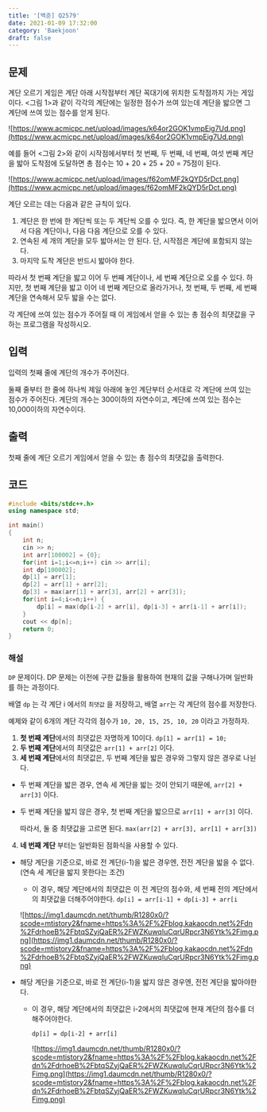 ```yaml
---
title: '[백준] Q2579'
date: 2021-01-09 17:32:00
category: 'Baekjoon'
draft: false
---  
```

## 문제

계단 오르기 게임은 계단 아래 시작점부터 계단 꼭대기에 위치한 도착점까지 가는 게임이다. <그림 1>과 같이 각각의 계단에는 일정한 점수가 쓰여 있는데 계단을 밟으면 그 계단에 쓰여 있는 점수를 얻게 된다.

![https://www.acmicpc.net/upload/images/k64or2GOK1vmpEig7Ud.png](https://www.acmicpc.net/upload/images/k64or2GOK1vmpEig7Ud.png)

예를 들어 <그림 2>와 같이 시작점에서부터 첫 번째, 두 번째, 네 번째, 여섯 번째 계단을 밟아 도착점에 도달하면 총 점수는 10 + 20 + 25 + 20 = 75점이 된다.

![https://www.acmicpc.net/upload/images/f62omMF2kQYD5rDct.png](https://www.acmicpc.net/upload/images/f62omMF2kQYD5rDct.png)

계단 오르는 데는 다음과 같은 규칙이 있다.

1. 계단은 한 번에 한 계단씩 또는 두 계단씩 오를 수 있다. 즉, 한 계단을 밟으면서 이어서 다음 계단이나, 다음 다음 계단으로 오를 수 있다.
2. 연속된 세 개의 계단을 모두 밟아서는 안 된다. 단, 시작점은 계단에 포함되지 않는다.
3. 마지막 도착 계단은 반드시 밟아야 한다.

따라서 첫 번째 계단을 밟고 이어 두 번째 계단이나, 세 번째 계단으로 오를 수 있다. 하지만, 첫 번째 계단을 밟고 이어 네 번째 계단으로 올라가거나, 첫 번째, 두 번째, 세 번째 계단을 연속해서 모두 밟을 수는 없다.

각 계단에 쓰여 있는 점수가 주어질 때 이 게임에서 얻을 수 있는 총 점수의 최댓값을 구하는 프로그램을 작성하시오.

## 입력

입력의 첫째 줄에 계단의 개수가 주어진다.

둘째 줄부터 한 줄에 하나씩 제일 아래에 놓인 계단부터 순서대로 각 계단에 쓰여 있는 점수가 주어진다. 계단의 개수는 300이하의 자연수이고, 계단에 쓰여 있는 점수는 10,000이하의 자연수이다.

## 출력

첫째 줄에 계단 오르기 게임에서 얻을 수 있는 총 점수의 최댓값을 출력한다.

## 코드

```cpp
#include <bits/stdc++.h>
using namespace std;

int main()
{
    int n;
    cin >> n;
    int arr[100002] = {0};
    for(int i=1;i<=n;i++) cin >> arr[i];
    int dp[100002];
    dp[1] = arr[1];
    dp[2] = arr[1] + arr[2];
    dp[3] = max(arr[1] + arr[3], arr[2] + arr[3]);
    for(int i=4;i<=n;i++) {
        dp[i] = max(dp[i-2] + arr[i], dp[i-3] + arr[i-1] + arr[i]);
    }
    cout << dp[n];
    return 0;
}
```

### 해설

`DP` 문제이다. DP 문제는 이전에 구한 값들을 활용하여 현재의 값을 구해나가며 일반화를 하는 과정이다. 

배열 `dp` 는 각 계단 i 에서의 `최댓값` 을 저장하고, 배열 `arr`는 각 계단의 점수를 저장한다.

예제와 같이 6개의 계단 각각의 점수가 `10, 20, 15, 25, 10, 20` 이라고 가정하자.

1. **첫 번째 계단**에서의 최댓값은 자명하게 10이다. `dp[1] = arr[1] = 10;`
2. **두 번째 계단**에서의 최댓값은 `arr[1] + arr[2]` 이다.
3. **세 번째 계단**에서의 최댓값은, 두 번째 계단을 밟은 경우와 그렇지 않은 경우로 나뉜다.
- 두 번째 계단을 밟은 경우, 연속 세 계단을 밟는 것이 안되기 때문에, `arr[2] + arr[3]` 이다.
- 두 번째 계단을 밟지 않은 경우, 첫 번째 계단을 밟으므로 `arr[1] + arr[3]` 이다.

    따라서, 둘 중 최댓값을 고르면 된다. `max(arr[2] + arr[3], arr[1] + arr[3])`

4. **네 번째 계단** 부터는 일반화된 점화식을 사용할 수 있다.

- 해당 계단을 기준으로, 바로 전 계단(i-1)을 밟은 경우엔, 전전 계단을 밟을 수 없다. (연속 세 계단을 밟지 못한다는 조건)
    - 이 경우, 해당 계단에서의 최댓값은 이 전 계단의 점수와, 세 번째 전의 계단에서의 최댓값을 더해주어야한다. `dp[i] = arr[i-1] + dp[i-3] + arr[i`

    ![https://img1.daumcdn.net/thumb/R1280x0/?scode=mtistory2&fname=https%3A%2F%2Fblog.kakaocdn.net%2Fdn%2FdrhoeB%2FbtqSZyjQaER%2FWZKuwqIuCqrURpcr3N6Ytk%2Fimg.png](https://img1.daumcdn.net/thumb/R1280x0/?scode=mtistory2&fname=https%3A%2F%2Fblog.kakaocdn.net%2Fdn%2FdrhoeB%2FbtqSZyjQaER%2FWZKuwqIuCqrURpcr3N6Ytk%2Fimg.png)

- 해당 계단을 기준으로, 바로 전 계단(i-1)을 밟지 않은 경우엔, 전전 계단을 밟아야한다.
    - 이 경우, 해당 계단에서의 최댓값은 i-2에서의 최댓값에 현재 계단의 점수를 더해주어야한다.

        `dp[i] = dp[i-2] + arr[i]`

        ![https://img1.daumcdn.net/thumb/R1280x0/?scode=mtistory2&fname=https%3A%2F%2Fblog.kakaocdn.net%2Fdn%2FdrhoeB%2FbtqSZyjQaER%2FWZKuwqIuCqrURpcr3N6Ytk%2Fimg.png](https://img1.daumcdn.net/thumb/R1280x0/?scode=mtistory2&fname=https%3A%2F%2Fblog.kakaocdn.net%2Fdn%2FdrhoeB%2FbtqSZyjQaER%2FWZKuwqIuCqrURpcr3N6Ytk%2Fimg.png)